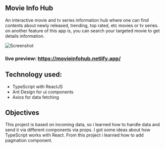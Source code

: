 ## Movie Info Hub
An interactive movie and tv series information hub where one can find contents about newly released, trending, top rated, etc movies or tv series. on another feature of this app is, you can search your targeted movie to get details information.

![Screenshot](movie_info_hub.png)

### live preview: https://movieinfohub.netlify.app/


## Technology used:
- TypeScript with ReactJS
- Ant Design for ui components
- Axios for data fetching

## Objectives
This project is based on incoming data, so i learned how to handle data and send it via different components via props.
I got some ideas about how TypeScript works with React.
From this project i learned how to add pagination component. 
